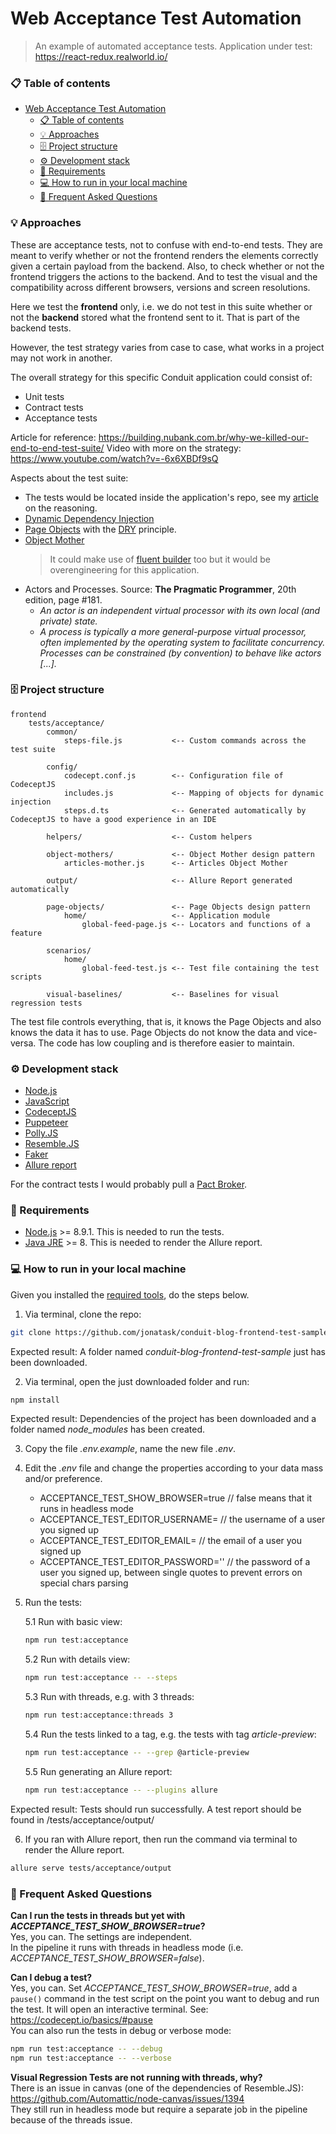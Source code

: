 # Web Acceptance Test Automation

> An example of automated acceptance tests. Application under test: https://react-redux.realworld.io/

### 📋 Table of contents

- [Web Acceptance Test Automation](#web-acceptance-test-automation)
    - [📋 Table of contents](#-table-of-contents)
    - [💡 Approaches](#-approaches)
    - [🗄️ Project structure](#️-project-structure)
    - [⚙️ Development stack](#️-development-stack)
    - [🔧 Requirements](#-requirements)
    - [💻 How to run in your local machine](#-how-to-run-in-your-local-machine)
    - [🤔 Frequent Asked Questions](#-frequent-asked-questions)

### 💡 Approaches

These are acceptance tests, not to confuse with end-to-end tests. They are meant to verify whether or not the frontend renders the elements correctly given a certain payload from the backend. Also, to check whether or not the frontend triggers the actions to the backend. And to test the visual and the compatibility across different browsers, versions and screen resolutions.

Here we test the **frontend** only, i.e. we do not test in this suite whether or not the **backend** stored what the frontend sent to it. That is part of the backend tests.

However, the test strategy varies from case to case, what works in a project may not work in another.

The overall strategy for this specific Conduit application could consist of:

- Unit tests
- Contract tests
- Acceptance tests

Article for reference: https://building.nubank.com.br/why-we-killed-our-end-to-end-test-suite/
Video with more on the strategy: https://www.youtube.com/watch?v=-6x6XBDf9sQ

Aspects about the test suite:<br />

- The tests would be located inside the application's repo, see my [article](https://medium.com/justeattakeaway-tech/where-to-save-test-automation-scripts-c19642a07cb3) on the reasoning.
- [Dynamic Dependency Injection](https://codecept.io/pageobjects/#dynamic-injection)
- [Page Objects](https://codecept.io/pageobjects/) with the [DRY](https://thevaluable.dev/dry-principle-cost-benefit-example/) principle.
- [Object Mother](https://martinfowler.com/bliki/ObjectMother.html)
  > It could make use of [fluent builder](https://reflectoring.io/objectmother-fluent-builder/) too but it would be overengineering for this application.
- Actors and Processes. Source: **The Pragmatic Programmer**, 20th edition, page #181.
  - _An actor is an independent virtual processor with its own local (and private) state._
  - _A process is typically a more general-purpose virtual processor, often implemented by the operating system to facilitate concurrency. Processes can be constrained (by convention) to behave like actors [...]._

### 🗄️ Project structure

```
frontend
    tests/acceptance/
        common/
            steps-file.js           <-- Custom commands across the test suite

        config/
            codecept.conf.js        <-- Configuration file of CodeceptJS
            includes.js             <-- Mapping of objects for dynamic injection
            steps.d.ts              <-- Generated automatically by CodeceptJS to have a good experience in an IDE

        helpers/                    <-- Custom helpers

        object-mothers/             <-- Object Mother design pattern
            articles-mother.js      <-- Articles Object Mother

        output/                     <-- Allure Report generated automatically

        page-objects/               <-- Page Objects design pattern
            home/                   <-- Application module
                global-feed-page.js <-- Locators and functions of a feature

        scenarios/
            home/
                global-feed-test.js <-- Test file containing the test scripts

        visual-baselines/           <-- Baselines for visual regression tests
```

The test file controls everything, that is, it knows the Page Objects and also knows the data it has to use. Page Objects do not know the data and vice-versa. The code has low coupling and is therefore easier to maintain.

### ⚙️ Development stack

- [Node.js](https://nodejs.org/en/)
- [JavaScript](https://www.javascript.com/)
- [CodeceptJS](https://codecept.io/)
- [Puppeteer](https://developer.chrome.com/docs/puppeteer/)
- [Polly.JS](https://github.com/Netflix/pollyjs)
- [Resemble.JS](https://www.npmjs.com/package/resemblejs)
- [Faker](https://github.com/faker-js/faker)
- [Allure report](https://docs.qameta.io/allure-report/)

For the contract tests I would probably pull a [Pact Broker](https://github.com/maelvls/pact-broker-kubernetes/tree/master/kubernetes).

### 🔧 Requirements

- [Node.js](https://nodejs.org/en/download/) >= 8.9.1. This is needed to run the tests.
- [Java JRE](https://www.java.com/en/download/) >= 8. This is needed to render the Allure report.

### 💻 How to run in your local machine

Given you installed the [required tools](#requirements), do the steps below.

1. Via terminal, clone the repo:

```sh
git clone https://github.com/jonatask/conduit-blog-frontend-test-sample.git
```

Expected result: A folder named _conduit-blog-frontend-test-sample_ just has been downloaded.

2. Via terminal, open the just downloaded folder and run:

```sh
npm install
```

Expected result: Dependencies of the project has been downloaded and a folder named _node_modules_ has been created.

3. Copy the file _.env.example_, name the new file _.env_.

4. Edit the _.env_ file and change the properties according to your data mass and/or preference.

   - ACCEPTANCE_TEST_SHOW_BROWSER=true // false means that it runs in headless mode
   - ACCEPTANCE_TEST_EDITOR_USERNAME= // the username of a user you signed up
   - ACCEPTANCE_TEST_EDITOR_EMAIL= // the email of a user you signed up
   - ACCEPTANCE_TEST_EDITOR_PASSWORD='' // the password of a user you signed up, between single quotes to prevent errors on special chars parsing

5. Run the tests:

   5.1 Run with basic view:

   ```sh
   npm run test:acceptance
   ```

   5.2 Run with details view:

   ```sh
   npm run test:acceptance -- --steps
   ```

   5.3 Run with threads, e.g. with 3 threads:

   ```sh
   npm run test:acceptance:threads 3
   ```

   5.4 Run the tests linked to a tag, e.g. the tests with tag _article-preview_:

   ```sh
   npm run test:acceptance -- --grep @article-preview
   ```

   5.5 Run generating an Allure report:

   ```sh
   npm run test:acceptance -- --plugins allure
   ```

Expected result: Tests should run successfully. A test report should be found in /tests/acceptance/output/

6. If you ran with Allure report, then run the command via terminal to render the Allure report.

```sh
allure serve tests/acceptance/output
```

### 🤔 Frequent Asked Questions

**Can I run the tests in threads but yet with _ACCEPTANCE_TEST_SHOW_BROWSER=true_?**<br />
Yes, you can. The settings are independent.<br />
In the pipeline it runs with threads in headless mode (i.e. _ACCEPTANCE_TEST_SHOW_BROWSER=false_).

**Can I debug a test?**<br />
Yes, you can. Set _ACCEPTANCE_TEST_SHOW_BROWSER=true_, add a `pause()` command in the test script on the point you want to debug and run the test. It will open an interactive terminal. See: https://codecept.io/basics/#pause<br />
You can also run the tests in debug or verbose mode:

```sh
npm run test:acceptance -- --debug
npm run test:acceptance -- --verbose
```

**Visual Regression Tests are not running with threads, why?**<br />
There is an issue in canvas (one of the dependencies of Resemble.JS): https://github.com/Automattic/node-canvas/issues/1394<br />
They still run in headless mode but require a separate job in the pipeline because of the threads issue.
